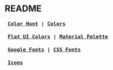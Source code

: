 # README

### <pre> [Color Hunt](https://colorhunt.co/) | [Colors](https://coolors.co/) </pre>

### <pre> [Flat UI Colors](https://flatuicolors.com/) | [Material Palette](https://www.materialpalette.com/) </pre>

### <pre> [Google Fonts](https://fonts.google.com/) | [CSS Fonts](https://www.cssfontstack.com/) </pre>

### <pre> [Icons](https://nucleoapp.com/) </pre>
